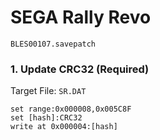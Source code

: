 # SEGA Rally  Revo 

`BLES00107.savepatch`

### 1. Update CRC32 (Required)

Target File: `SR.DAT`

```
set range:0x000008,0x005C8F
set [hash]:CRC32
write at 0x000004:[hash]
```


